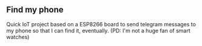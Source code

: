 ## Find my phone

Quick IoT project based on a ESP8266 board to send telegram messages to my phone so that I can find it, eventually. 
(PD: I'm not a huge fan of smart watches) 
